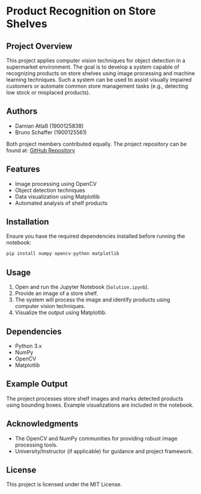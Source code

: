 # Product Recognition on Store Shelves

## Project Overview
This project applies computer vision techniques for object detection in a supermarket environment. The goal is to develop a system capable of recognizing products on store shelves using image processing and machine learning techniques. Such a system can be used to assist visually impaired customers or automate common store management tasks (e.g., detecting low stock or misplaced products).

## Authors
- Damian Atlaß (1900125838)
- Bruno Schaffer (1900125561)

Both project members contributed equally. The project repository can be found at:
[GitHub Repository](https://github.com/DamianAtlass/ProductRecOnStoreShelves)

## Features
- Image processing using OpenCV
- Object detection techniques
- Data visualization using Matplotlib
- Automated analysis of shelf products

## Installation
Ensure you have the required dependencies installed before running the notebook:
```bash
pip install numpy opencv-python matplotlib
```

## Usage
1. Open and run the Jupyter Notebook (`Solution.ipynb`).
2. Provide an image of a store shelf.
3. The system will process the image and identify products using computer vision techniques.
4. Visualize the output using Matplotlib.

## Dependencies
- Python 3.x
- NumPy
- OpenCV
- Matplotlib

## Example Output
The project processes store shelf images and marks detected products using bounding boxes. Example visualizations are included in the notebook.

## Acknowledgments
- The OpenCV and NumPy communities for providing robust image processing tools.
- University/Instructor (if applicable) for guidance and project framework.

## License
This project is licensed under the MIT License.
